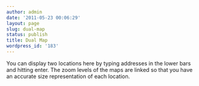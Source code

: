 ```yaml
---
author: admin
date: '2011-05-23 00:06:29'
layout: page
slug: dual-map
status: publish
title: Dual Map
wordpress_id: '183'
---
```


You can display two locations here by typing addresses in the lower
bars and hitting enter. The zoom levels of the maps are linked so
that you have an accurate size representation of each location.


